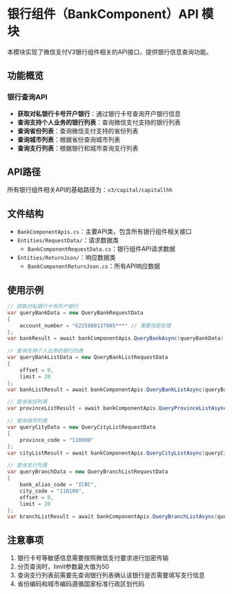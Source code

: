 # 银行组件（BankComponent）API 模块

本模块实现了微信支付V3银行组件相关的API接口，提供银行信息查询功能。

## 功能概览

### 银行查询API
- **获取对私银行卡号开户银行**：通过银行卡号查询开户银行信息
- **查询支持个人业务的银行列表**：查询微信支付支持的银行列表
- **查询省份列表**：查询微信支付支持的省份列表
- **查询城市列表**：根据省份查询城市列表
- **查询支行列表**：根据银行和城市查询支行列表

## API路径
所有银行组件相关API的基础路径为：`v3/capital/capitallhh`

## 文件结构
- `BankComponentApis.cs`：主要API类，包含所有银行组件相关接口
- `Entities/RequestData/`：请求数据类
  - `BankComponentRequestData.cs`：银行组件API请求数据
- `Entities/ReturnJson/`：响应数据类
  - `BankComponentReturnJson.cs`：所有API响应数据

## 使用示例

```csharp
// 获取对私银行卡号开户银行
var queryBankData = new QueryBankRequestData
{
    account_number = "6225880137005***" // 需要加密处理
};
var bankResult = await bankComponentApis.QueryBankAsync(queryBankData);

// 查询支持个人业务的银行列表
var queryBankListData = new QueryBankListRequestData
{
    offset = 0,
    limit = 20
};
var bankListResult = await bankComponentApis.QueryBankListAsync(queryBankListData);

// 查询省份列表
var provinceListResult = await bankComponentApis.QueryProvinceListAsync();

// 查询城市列表
var queryCityData = new QueryCityListRequestData
{
    province_code = "110000"
};
var cityListResult = await bankComponentApis.QueryCityListAsync(queryCityData);

// 查询支行列表
var queryBranchData = new QueryBranchListRequestData
{
    bank_alias_code = "ICBC",
    city_code = "110100",
    offset = 0,
    limit = 20
};
var branchListResult = await bankComponentApis.QueryBranchListAsync(queryBranchData);
```

## 注意事项
1. 银行卡号等敏感信息需要按照微信支付要求进行加密传输
2. 分页查询时，limit参数最大值为50
3. 查询支行列表前需要先查询银行列表确认该银行是否需要填写支行信息
4. 省份编码和城市编码遵循国家标准行政区划代码
